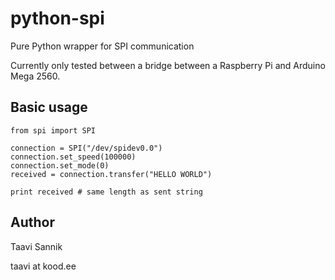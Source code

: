 python-spi
==========

Pure Python wrapper for SPI communication

Currently only tested between a bridge between a Raspberry Pi and Arduino Mega 2560.

Basic usage
-----------
    from spi import SPI
    
    connection = SPI("/dev/spidev0.0")
    connection.set_speed(100000)
    connection.set_mode(0)
    received = connection.transfer("HELLO WORLD")
    
    print received # same length as sent string
  
Author
------
Taavi Sannik

taavi at kood.ee